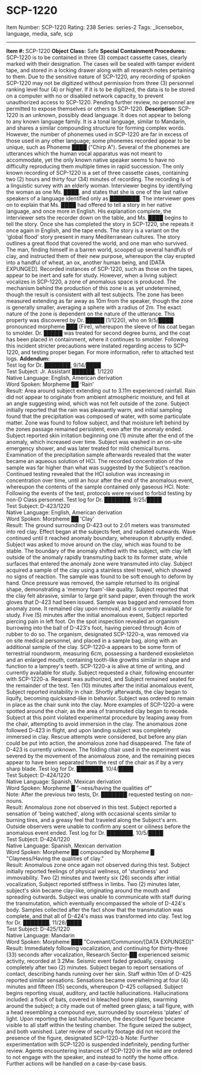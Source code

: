 # SCP-1220
Item Number: SCP-1220
Rating: 238
Series: series-2
Tags: _licensebox, language, media, safe, scp

---

**Item #:** SCP-1220
**Object Class:** Safe
**Special Containment Procedures:** SCP-1220 is to be contained in three (3) compact cassette cases, clearly marked with their designation. The cases will be sealed with tamper evident tape, and stored in a locking drawer along with all research notes pertaining to them.
Due to the sensitive nature of SCP-1220, any recording of spoken SCP-1220 may not be digitized without permission from three (3) personnel ranking level four (4) or higher. If it is to be digitized, the data is to be stored on a computer with no or disabled network capacity, to prevent unauthorized access to SCP-1220.
Pending further review, no personnel are permitted to expose themselves or others to SCP-1220.
**Description:** SCP-1220 is an unknown, possibly dead language. It does not appear to belong to any known language family. It is a tonal language, similar to Mandarin, and shares a similar compounding structure for forming complex words. However, the number of phonemes used in SCP-1220 are far in excess of those used in any other language; some phonemes recorded appear to be unique, such as Phoneme ████ ("Chirp A"). Several of the phonemes are utterances which the human vocal apparatus was not meant to accommodate, yet the only known native speaker seems to have no difficulty reproducing them multiple times in rapid succession.
The only known recording of SCP-1220 is a set of three cassette cases, containing two (2) hours and thirty four (34) minutes of recording. The recording is of a linguistic survey with an elderly woman. Interviewer begins by identifying the woman as one Ms. ████, and states that she is one of the last native speakers of a language identified only as ████████. The interviewer goes on to explain that Ms. ████ had offered to tell a story in her native language, and once more in English. His explanation complete, the interviewer sets the recorder down on the table, and Ms. ████ begins to tell the story. Once she has completed the story in SCP-1220, she repeats it once again in English, and the tape ends.
The story is a variant on the 'global flood' story present in many Mediterranean cultures. The story outlines a great flood that covered the world, and one man who survived. The man, finding himself in a barren world, scooped up several handfuls of clay, and instructed them of their new purpose, whereupon the clay erupted into a handful of wheat, an ox, another human being, and [DATA EXPUNGED].
Recorded instances of SCP-1220, such as those on the tapes, appear to be inert and safe for study. However, when a living subject vocalizes in SCP-1220, a zone of anomalous space is produced. The mechanism behind the production of this zone is as yet undetermined, though the result is consistent with all test subjects. The zone has been measured extending as far away as 10m from the speaker, though the zone is generally smaller, averaging a sphere with a radius of 2m. The exact nature of the zone is dependent on the nature of the utterance. This property was discovered by Dr. █████ (1/1220), who on 9/5/████ pronounced morpheme ███ (Fire), whereupon the sleeve of his coat began to smolder. Dr. █████ was treated for second degree burns, and the coat has been placed in containment, where it continues to smolder. Following this incident stricter precautions were instated regarding access to SCP-1220, and testing proper began. For more information, refer to attached test logs.
**Addendum:**  
Test log for Dr. ███████, 9/14/████  
Test Subject: Jr. Assistant ██████, 1/1220  
Native Language: English, American derivation  
Word Spoken: Morpheme ██ 'Rain'  
Result: Area around subject extending out to 3.11m experienced rainfall. Rain did not appear to originate from ambient atmospheric moisture, and fell at an angle suggesting wind, which was not felt outside of the zone. Subject initially reported that the rain was pleasantly warm, and initial sampling found that the precipitation was composed of water, with some particulate matter. Zone was found to follow subject, and that moisture left behind by the zones passage remained persistent, even after the anomaly ended. Subject reported skin irritation beginning one (1) minute after the end of the anomaly, which increased over time. Subject was washed in an on-site emergency shower, and was later treated for mild chemical burns. Examination of the precipitation sample afterwards revealed that the water became an aqueous solution of HCl. The recorded concentration of the sample was far higher than what was suggested by the Subject's reaction. Continued testing revealed that the HCl solution was increasing in concentration over time, until an hour after the end of the anomalous event, whereupon the contents of the sample contained only gaseous HCl.
Note: Following the events of the test, protocols were revised to forbid testing by non-D Class personnel.
Test log for Dr. ███████, 9/25/████  
Test Subject: D-423/1220  
Native Language: English, American derivation  
Word Spoken: Morpheme ██ 'Clay'  
Result: The ground surrounding D-423 out to 2.01 meters was transmuted into red clay. Effect began at the subjects feet, and radiated outwards. Wave continued until it reached anomaly boundary, whereupon it abruptly ended. Subject was asked to move around on the clay, which was found to be stable. The boundary of the anomaly shifted with the subject, with clay left outside of the anomaly rapidly transmuting back to its former state, while surfaces that entered the anomaly zone were transmuted into clay. Subject acquired a sample of the clay using a stainless steel trowel, which showed no signs of reaction. The sample was found to be soft enough to deform by hand. Once pressure was removed, the sample returned to its original shape, demonstrating a 'memory foam'-like quality. Subject reported that the clay felt abrasive, similar to large grit sand paper, even through the work gloves that D-423 had been issued. Sample was bagged and removed from anomaly zone. It remained clay upon removal, and is currently available for study.
Five (5) minutes after the initial anomalous event, Subject reported piercing pain in left foot. On the spot inspection revealed an organism burrowing into the ball of D-423's foot, having pierced through 4cm of rubber to do so. The organism, designated SCP-1220-a, was removed via on site medical personnel, and placed in a sample bag, along with an additional sample of the clay. SCP-1220-a appears to be some form of terrestrial roundworm, measuring 6cm, possessing a hardened exoskeleton and an enlarged mouth, containing tooth-like growths similar in shape and function to a lamprey's teeth. SCP-1220-a is alive at time of writing, and currently available for study.
Subject requested a chair, following encounter with SCP-1220-a. Request was authorized, and Subject remained seated for the remainder of the test.
Ten (10) minutes after the initial anomalous event, Subject reported instability in chair. Shortly afterwards, the clay began to liquify, becoming quicksand-like in behavior. Subject was ordered to remain in place as the chair sunk into the clay. More examples of SCP-1220-a were spotted around the chair, as the area of transmuted clay began to recede. Subject at this point violated experimental procedure by leaping away from the chair, attempting to avoid immersion in the clay. The anomalous zone followed D-423 in flight, and upon landing subject was completely immersed in clay. Rescue attempts were considered, but before any plan could be put into action, the anomalous zone had disappeared. The fate of D-423 is currently unknown.
The folding chair used in the experiment was severed by the movement of the anomalous zone, and the remaining pieces appear to have been separated from the rest of the chair as if by a very sharp blade.
Test log for Dr. ███████, 10/4/████  
Test Subject: D-424/1220  
Native Language: Spanish, Mexican derivation  
Word Spoken: Morpheme █ "-ness/having the qualities of"  
Note: After the previous two tests, Dr. ███████ requested testing on non-nouns.  
Result: Anomalous zone not observed in this test. Subject reported a sensation of 'being watched', along with occasional scents similar to burning tires, and a greasy feel that traveled along the Subject's arm. Outside observers were unable to confirm any scent or oiliness before the anomalous event ended.
Test log for Dr. ███████, 10/5/████  
Test Subject: D-424/1220  
Native Language: Spanish, Mexican derivation  
Word Spoken: Morpheme ██ compounded by Morpheme █ "Clayness/Having the qualities of clay."  
Result: Anomalous zone once again not observed during this test. Subject initially reported feelings of physical wellness, of 'sturdiness' and immovability. Two (2) minutes and twenty six (26) seconds after initial vocalization, Subject reported stiffness in limbs. Two (2) minutes later, subject's skin became clay-like, originating around the mouth and spreading outwards. Subject was unable to communicate with staff during the transmutation, which eventually encompassed the whole of D-424's body. Samples collected after the fact show that the transmutation was complete, and that all of D-424's mass was transformed into clay.
Test log for Dr. ███████, 11/28/████  
Test Subject: D-425/1220  
Native Language: Mandarin  
Word Spoken: Morpheme ███ "Covenant/Communion/[DATA EXPUNGED]"  
Result: Immediately following vocalization, and continuing for thirty-three (33) seconds after vocalization, Research Sector-██ experienced seismic activity, recorded at 3.2Mw. Seismic event faded gradually, ceasing completely after two (2) minutes. Subject began to report sensations of contact, describing hands running over her skin. Staff within 10m of D-425 reported similar sensations. Sensations became overwhelming at four (4) minutes and fifteen (15) seconds, whereupon D-425 collapsed. Subject begins reporting visual, auditory, and tactile hallucinations. Hallucinations included: a flock of bats, covered in bleached bone plates, swarming around the subject; a city made out of melted green glass; a tall figure, with a head resembling a compound eye, surrounded by sourceless 'plates' of light. Upon reporting the last hallucination, the described figure became visible to all staff within the testing chamber. The figure seized the subject, and both vanished. Later review of security footage did not record the presence of the figure, designated SCP-1220-b
Note: Further experimentation with SCP-1220 is suspended indefinitely, pending further review.
Agents encountering instances of SCP-1220 in the wild are ordered to not engage with the speaker, and instead to notify the home office. Further actions will be handled on a case-by-case basis.